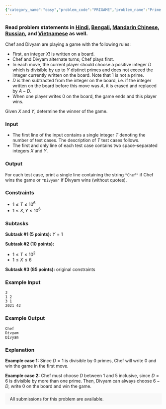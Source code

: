 ```yaml
---
{"category_name":"easy","problem_code":"PRIGAME","problem_name":"Prime Game","problemComponents":{"constraints":"","constraintsState":false,"subtasks":"","subtasksState":false,"inputFormat":"","inputFormatState":false,"outputFormat":"","outputFormatState":false,"sampleTestCases":{"0":{"id":1,"input":"3\r\n1 2\r\n3 1\r\n2021 42","output":"Chef\r\nDivyam \r\nDivyam","explanation":"**Example case 1:** Since $D = 1$ is divisible by $0$ primes, Chef will write $0$ and win the game in the first move.\r\n\r\n**Example case 2:** Chef must choose $D$ between $1$ and $5$ inclusive, since $D = 6$ is divisible by more than one prime. Then, Divyam can always choose $6-D$, write $0$ on the board and win the game.","isDeleted":false}}},"video_editorial_url":"https://youtu.be/vp6DJ62gvGg","languages_supported":{"0":"CPP14","1":"C","2":"JAVA","3":"PYTH 3.6","4":"CPP17","5":"PYTH","6":"PYP3","7":"CS2","8":"ADA","9":"PYPY","10":"TEXT","11":"PAS fpc","12":"NODEJS","13":"RUBY","14":"PHP","15":"GO","16":"HASK","17":"TCL","18":"PERL","19":"SCALA","20":"LUA","21":"kotlin","22":"BASH","23":"JS","24":"LISP sbcl","25":"rust","26":"PAS gpc","27":"BF","28":"CLOJ","29":"R","30":"D","31":"CAML","32":"FORT","33":"ASM","34":"swift","35":"FS","36":"WSPC","37":"LISP clisp","38":"SQL","39":"SCM guile","40":"PERL6","41":"ERL","42":"CLPS","43":"ICK","44":"NICE","45":"PRLG","46":"ICON","47":"COB","48":"SCM chicken","49":"PIKE","50":"SCM qobi","51":"ST","52":"SQLQ","53":"NEM"},"max_timelimit":1,"source_sizelimit":50000,"problem_author":"div5252","problem_tester":"","date_added":"13-01-2021","tags":{"0":"div5252","1":"easy","2":"feb21","3":"game","4":"number"},"problem_difficulty_level":"Easy-Medium","best_tag":"Game Theory","editorial_url":"https://discuss.codechef.com/problems/PRIGAME","time":{"view_start_date":1104528600,"submit_start_date":1104528600,"visible_start_date":1104528600,"end_date":1735669800},"is_direct_submittable":false,"problemDiscussURL":"https://discuss.codechef.com/search?q=PRIGAME","is_proctored":false,"visitedContests":{},"layout":"problem"}
---
```

### Read problem statements in [Hindi](https://www.codechef.com/download/translated/FEB21/hindi/PRIGAME.pdf), [Bengali](https://www.codechef.com/download/translated/FEB21/bengali/PRIGAME.pdf), [Mandarin Chinese](https://www.codechef.com/download/translated/FEB21/mandarin/PRIGAME.pdf), [Russian](https://www.codechef.com/download/translated/FEB21/russian/PRIGAME.pdf), and [Vietnamese](https://www.codechef.com/download/translated/FEB21/vietnamese/PRIGAME.pdf) as well.

Chef and Divyam are playing a game with the following rules:
- First, an integer $X!$ is written on a board.
- Chef and Divyam alternate turns; Chef plays first.
- In each move, the current player should choose a positive integer $D$ which is divisible by up to $Y$ distinct primes and does not exceed the integer currently written on the board. Note that $1$ is not a prime.
- $D$ is then subtracted from the integer on the board, i.e. if the integer written on the board before this move was $A$, it is erased and replaced by $A-D$.
- When one player writes $0$ on the board, the game ends and this player wins.

Given $X$ and $Y$, determine the winner of the game.

### Input
- The first line of the input contains a single integer $T$ denoting the number of test cases. The description of $T$ test cases follows.
- The first and only line of each test case contains two space-separated integers $X$ and $Y$.

### Output
For each test case, print a single line containing the string `"Chef"` if Chef wins the game or `"Divyam"` if Divyam wins (without quotes).

### Constraints
- $1 \leq T \leq 10^6$
- $1 \leq X,Y \leq 10^6$

### Subtasks
**Subtask #1 (5 points):** $Y=1$

**Subtask #2 (10 points):**
- $1 \leq T \leq 10^2$
- $1 \leq X \leq 6$

**Subtask #3 (85 points):** original constraints

### Example Input
```
3
1 2
3 1
2021 42
```

### Example Output
```
Chef
Divyam 
Divyam
```

### Explanation
**Example case 1:** Since $D = 1$ is divisible by $0$ primes, Chef will write $0$ and win the game in the first move.

**Example case 2:** Chef must choose $D$ between $1$ and $5$ inclusive, since $D = 6$ is divisible by more than one prime. Then, Divyam can always choose $6-D$, write $0$ on the board and win the game.

<aside style='background: #f8f8f8;padding: 10px 15px;'><div>All submissions for this problem are available.</div></aside>